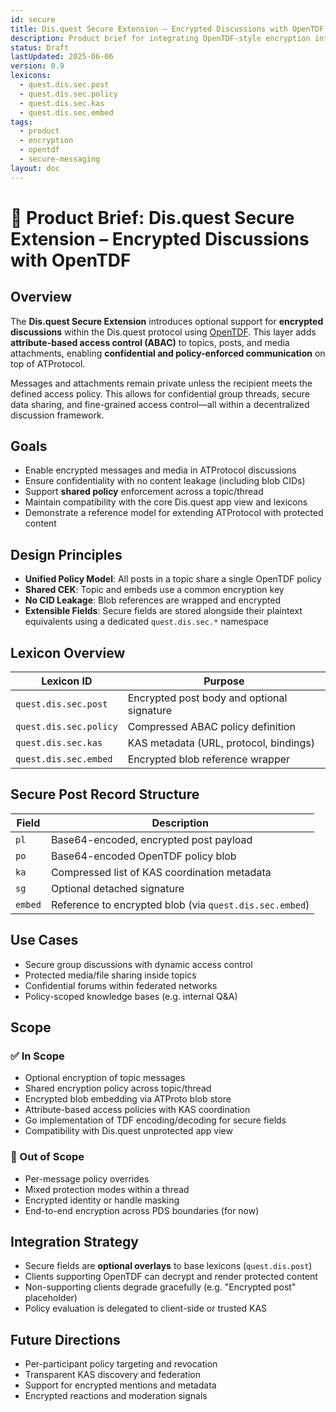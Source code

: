```yaml
---
id: secure
title: Dis.quest Secure Extension – Encrypted Discussions with OpenTDF
description: Product brief for integrating OpenTDF-style encryption into the Dis.quest protocol.
status: Draft
lastUpdated: 2025-06-06
version: 0.9
lexicons:
  - quest.dis.sec.post
  - quest.dis.sec.policy
  - quest.dis.sec.kas
  - quest.dis.sec.embed
tags:
  - product
  - encryption
  - opentdf
  - secure-messaging
layout: doc
---
```


# 🔐 Product Brief: Dis.quest Secure Extension – Encrypted Discussions with OpenTDF

## Overview
The **Dis.quest Secure Extension** introduces optional support for **encrypted discussions** within the Dis.quest protocol using [OpenTDF](https://github.com/virtru/OpenTDF). This layer adds **attribute-based access control (ABAC)** to topics, posts, and media attachments, enabling **confidential and policy-enforced communication** on top of ATProtocol.

Messages and attachments remain private unless the recipient meets the defined access policy. This allows for confidential group threads, secure data sharing, and fine-grained access control—all within a decentralized discussion framework.

## Goals
- Enable encrypted messages and media in ATProtocol discussions
- Ensure confidentiality with no content leakage (including blob CIDs)
- Support **shared policy** enforcement across a topic/thread
- Maintain compatibility with the core Dis.quest app view and lexicons
- Demonstrate a reference model for extending ATProtocol with protected content

## Design Principles

- **Unified Policy Model**: All posts in a topic share a single OpenTDF policy
- **Shared CEK**: Topic and embeds use a common encryption key
- **No CID Leakage**: Blob references are wrapped and encrypted
- **Extensible Fields**: Secure fields are stored alongside their plaintext equivalents using a dedicated `quest.dis.sec.*` namespace

## Lexicon Overview

| Lexicon ID             | Purpose                                    |
| ---------------------- | ------------------------------------------ |
| `quest.dis.sec.post`   | Encrypted post body and optional signature |
| `quest.dis.sec.policy` | Compressed ABAC policy definition          |
| `quest.dis.sec.kas`    | KAS metadata (URL, protocol, bindings)     |
| `quest.dis.sec.embed`  | Encrypted blob reference wrapper           |

## Secure Post Record Structure

| Field   | Description                                             |
| ------- | ------------------------------------------------------- |
| `pl`    | Base64-encoded, encrypted post payload                  |
| `po`    | Base64-encoded OpenTDF policy blob                      |
| `ka`    | Compressed list of KAS coordination metadata            |
| `sg`    | Optional detached signature                             |
| `embed` | Reference to encrypted blob (via `quest.dis.sec.embed`) |

## Use Cases
- Secure group discussions with dynamic access control
- Protected media/file sharing inside topics
- Confidential forums within federated networks
- Policy-scoped knowledge bases (e.g. internal Q&A)

## Scope

### ✅ In Scope
- Optional encryption of topic messages
- Shared encryption policy across topic/thread
- Encrypted blob embedding via ATProto blob store
- Attribute-based access policies with KAS coordination
- Go implementation of TDF encoding/decoding for secure fields
- Compatibility with Dis.quest unprotected app view

### 🚫 Out of Scope
- Per-message policy overrides
- Mixed protection modes within a thread
- Encrypted identity or handle masking
- End-to-end encryption across PDS boundaries (for now)

## Integration Strategy

- Secure fields are **optional overlays** to base lexicons (`quest.dis.post`)
- Clients supporting OpenTDF can decrypt and render protected content
- Non-supporting clients degrade gracefully (e.g. "Encrypted post" placeholder)
- Policy evaluation is delegated to client-side or trusted KAS

## Future Directions
- Per-participant policy targeting and revocation
- Transparent KAS discovery and federation
- Support for encrypted mentions and metadata
- Encrypted reactions and moderation signals

